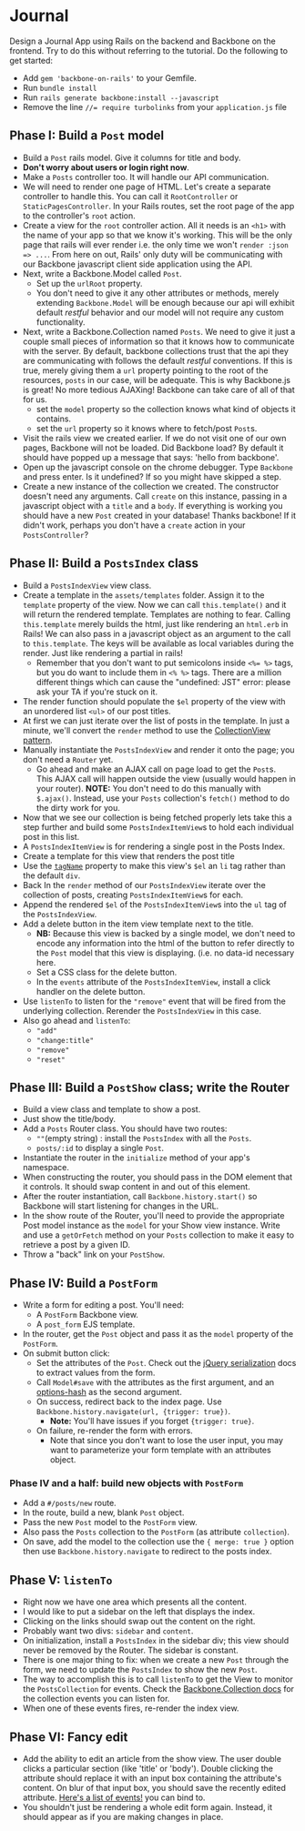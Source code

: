 # Journal

Design a Journal App using Rails on the backend and Backbone on the frontend.
Try to do this without referring to the tutorial. Do the following to get
started:

* Add `gem 'backbone-on-rails'` to your Gemfile.
* Run `bundle install`
* Run `rails generate backbone:install --javascript`
* Remove the line `//= require turbolinks` from your `application.js` file

## Phase I: Build a `Post` model

* Build a `Post` rails model. Give it columns for title and body.
* **Don't worry about users or login right now**.
* Make a `Posts` controller too. It will handle our API communication.
* We will need to render one page of HTML. Let's create a separate
  controller to handle this. You can call it `RootController` or
  `StaticPagesController`. In your Rails routes, set the root page
  of the app to the controller's `root` action.
* Create a view for the `root` controller action. All it needs is an `<h1>` 
  with the name of your app so that we know it's working. This will be the 
  only page that rails will ever render i.e. the only time we won't 
  `render :json => ...`. From here on out, Rails' only duty will be 
  communicating with our Backbone javascript client side application using 
  the API.
* Next, write a Backbone.Model called `Post`.
    * Set up the `urlRoot` property.
    * You don't need to give it any other attributes or methods, merely 
      extending `Backbone.Model` will be enough because our api will 
      exhibit default *restful* behavior and our model will not require 
      any custom functionality.
* Next, write a Backbone.Collection named `Posts`. We need to give it just 
  a couple small pieces of information so that it knows how to communicate 
  with the server. By default, backbone collections trust that the api they 
  are communicating with follows the default *restful* conventions. If this 
  is true, merely giving them a `url` property pointing to the root of the 
  resources, `posts` in our case, will be adequate. This is why Backbone.js 
  is great! No more tedious AJAXing! Backbone can take care of all of that 
  for us. 
    * set the `model` property so the collection knows what kind of
      objects it contains.
    * set the `url` property so it knows where to fetch/post `Post`s.
* Visit the rails view we created earlier. If we do not visit one of our 
  own pages, Backbone will not be loaded. Did Backbone load? By default it 
  should have popped up a message that says: 'hello from backbone'.
* Open up the javascript console on the chrome debugger. Type `Backbone` 
  and press enter. Is it undefined? If so you might have skipped a step.
* Create a new instance of the collection we created. The constructor doesn't 
  need any arguments. Call `create` on this instance, passing in a javascript 
  object with a `title` and a `body`. If everything is working you should 
  have a new `Post` created in your database! Thanks backbone! If it didn't 
  work, perhaps you don't have a `create` action in your `PostsController`?

## Phase II: Build a `PostsIndex` class

* Build a `PostsIndexView` view class.
* Create a template in the `assets/templates` folder. Assign it to the 
  `template` property of the view. Now we can call `this.template()` and 
  it will return the rendered template. Templates are nothing to fear. 
  Calling `this.template` merely builds the html, just like rendering an 
  `html.erb` in Rails! We can also pass in a javascript object as an argument 
  to the call to `this.template`. The keys will be available as local 
  variables during the render. Just like rendering a partial in rails!
   * Remember that you don't want to put semicolons inside `<%= %>` tags, 
  but you do want to include them in `<% %>` tags. There are a million 
  different things which can cause the "undefined: JST" error: please ask 
  your TA if you're stuck on it.
* The render function should populate the `$el` property of the view with 
  an unordered list `<ul>` of our post titles.
* At first we can just iterate over the list of posts in the template. In 
  just a minute, we'll convert the `render` method to use the 
  [CollectionView pattern][collectionview].
* Manually instantiate the `PostsIndexView` and render it onto the
  page; you don't need a `Router` yet.
    * Go ahead and make an AJAX call on page load to get the `Post`s.  
      This AJAX call will happen outside the view (usually would happen 
      in your router). **NOTE:** You don't need to do this manually with 
      `$.ajax()`. Instead, use your `Posts` collection's `fetch()` method 
      to do the dirty work for you.
* Now that we see our collection is being fetched properly lets take this a
  step further and build some `PostsIndexItemView`s to hold each
  individual post in this list.
* A `PostsIndexItemView` is for rendering a single post in the Posts Index. 
* Create a template for this view that renders the post title 
* Use the [`tagName`][bb-el] property to make this view's `$el` an `li` tag 
  rather than the default `div`.
* Back In the `render` method of our `PostsIndexView` iterate over the 
  collection of posts, creating `PostsIndexItemView`s for each.
* Append the rendered `$el` of the `PostsIndexItemView`s into the `ul`
  tag of the `PostsIndexView`.
* Add a delete button in the item view template next to the title.
    * **NB:** Because this view is backed by a single model, we don't
      need to encode any information into the html of the button to refer 
      directly to the `Post` model that this view is displaying. (i.e.
      no data-id necessary here.
    * Set a CSS class for the delete button.
    * In the `events` attribute of the `PostsIndexItemView`, install a click 
      handler on the delete button.
* Use `listenTo` to listen for the `"remove"` event that will be fired 
  from the underlying collection. Rerender the `PostsIndexView` in this case.
* Also go ahead and `listenTo`:
    * `"add"`
    * `"change:title"`
    * `"remove"`
    * `"reset"`

[collectionview]: https://github.com/appacademy/backbone-curriculum/blob/master/w7d3/collection-view-pattern.md
[bb-el]: http://backbonejs.org/#View-el

## Phase III: Build a `PostShow` class; write the Router

* Build a view class and template to show a post.
* Just show the title/body.
* Add a `Posts` Router class. You should have two routes:
    * `""`(empty string) : install the `PostsIndex` with all the `Posts`.
    * `posts/:id` to display a single `Post`.
* Instantiate the router in the `initialize` method of your app's namespace.
* When constructing the router, you should pass in the DOM
  element that it controls. It should swap content in and out of this
  element.
* After the router instantiation, call `Backbone.history.start()` so
  Backbone will start listening for changes in the URL.
* In the show route of the Router, you'll need to provide the appropriate
  Post model instance as the `model` for your Show view instance. Write and
  use a `getOrFetch` method on your `Posts` collection to make it easy
  to retrieve a post by a given ID.
* Throw a "back" link on your `PostShow`.

## Phase IV: Build a `PostForm`

* Write a form for editing a post. You'll need:
    * A `PostForm` Backbone view.
    * A `post_form` EJS template.
* In the router, get the `Post` object and pass it as the `model`
  property of the `PostForm`.
* On submit button click:
    * Set the attributes of the `Post`. Check out the
      [jQuery serialization][jquery-serialize] docs to extract values
      from the form.
    * Call `Model#save` with the attributes as the first argument, and an 
      [options-hash][model-save] as the second argument.
    * On success, redirect back to the index page. Use
      `Backbone.history.navigate(url, {trigger: true})`.
      * **Note:** You'll have issues if you forget `{trigger: true}`.
    * On failure, re-render the form with errors.
      * Note that since you don't want to lose the user input, you may
      want to parameterize your form template with an attributes
      object.

[model-save]: http://backbonejs.org/#Model-save
[jquery-serialize]: https://github.com/appacademy/js-curriculum/blob/master/w6d5/ajax-remote-forms.md
[router-docs]: http://backbonejs.org/#Router-navigate

### Phase IV and a half: build new objects with `PostForm`

* Add a `#/posts/new` route.
* In the route, build a new, blank `Post` object.
* Pass the new `Post` model to the `PostForm` view.
* Also pass the `Posts` collection to the `PostForm` (as attribute
  `collection`).
* On save, add the model to the collection use the `{ merge: true }`
  option then use `Backbone.history.navigate` to redirect to
  the posts index.

## Phase V: `listenTo`

* Right now we have one area which presents all the content.
* I would like to put a sidebar on the left that displays the index.
* Clicking on the links should swap out the content on the right.
* Probably want two divs: `sidebar` and `content`.
* On initialization, install a `PostsIndex` in the sidebar div;
  this view should never be removed by the Router. The sidebar is
  constant.
* There is one major thing to fix: when we create a new `Post` through
  the form, we need to update the `PostsIndex` to show the new
  `Post`.
* The way to accomplish this is to call `listenTo` to get the View to
  monitor the `PostsCollection` for events. Check the
  [Backbone.Collection docs][backbone-collection] for the collection
  events you can listen for.
* When one of these events fires, re-render the index view.

[backbone-collection]: http://backbonejs.org/#Collection

## Phase VI: Fancy edit

* Add the ability to edit an article from the show view. The user double 
  clicks a particular section (like 'title' or 'body'). Double clicking 
  the attribute should replace it with an input box containing the attribute's
  content. On blur of that input box, you should save the recently 
  edited attribute. [Here's a list of events!][js-events] you can bind to.
* You shouldn't just be rendering a whole edit form
  again. Instead, it should appear as if you are making changes
  in place.

[js-events]: https://developer.mozilla.org/en-US/docs/Web/Reference/Events
